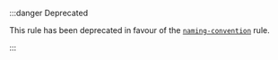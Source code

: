 :::danger Deprecated

This rule has been deprecated in favour of the [`naming-convention`](./naming-convention.md) rule.

:::

<!--
This doc file has been left on purpose because `camelcase` is a core ESLint
rule. This exists to help direct people to the replacement rule.

Note that there is no actual way to get to this page in the normal navigation,
so end-users will only be able to get to this page from the search bar.
-->

